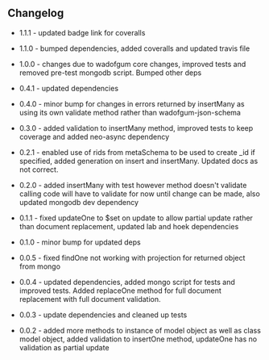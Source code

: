 ## Changelog

+ 1.1.1 - updated badge link for coveralls

+ 1.1.0 - bumped dependencies, added coveralls and updated travis file

+ 1.0.0 - changes due to wadofgum core changes, improved tests and removed pre-test mongodb script.  Bumped other deps

+ 0.4.1 - updated dependencies

+ 0.4.0 - minor bump for changes in errors returned by insertMany as using its own validate method rather than wadofgum-json-schema

+ 0.3.0 - added validation to insertMany method, improved tests to keep coverage and added neo-async dependency

+ 0.2.1 - enabled use of rids from metaSchema to be used to create _id if specified, added generation on insert and insertMany.  Updated docs as not correct.

+ 0.2.0 - added insertMany with test however method doesn't validate calling code will have to validate for now until change can be made, also updated mongodb dev dependency

+ 0.1.1 - fixed updateOne to $set on update to allow partial update rather than document replacement, updated lab and hoek dependencies

+ 0.1.0 - minor bump for updated deps

+ 0.0.5 - fixed findOne not working with projection for returned object from mongo

+ 0.0.4 - updated dependencies, added mongo script for tests and improved tests.  Added replaceOne method for full document replacement with full document validation.

+ 0.0.3 - update dependencies and cleaned up tests

+ 0.0.2 - added more methods to instance of model object as well as class model object, added validation to insertOne method, updateOne has no validation as partial update
